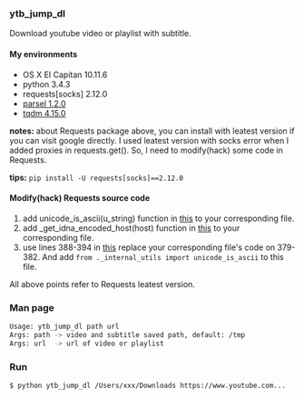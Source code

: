 ### ytb_jump_dl

Download youtube video or playlist with subtitle.

#### My environments

* OS X EI Capitan 10.11.6
* python 3.4.3
* requests[socks] 2.12.0
* [parsel 1.2.0](https://github.com/scrapy/parsel)
* [tqdm 4.15.0](https://github.com/tqdm/tqdm)

**notes:** about Requests package above, you can install with leatest version if you can visit google directly. I used leatest version with socks error when I added proxies in requests.get(). So, I need to modify(hack) some code in Requests.

**tips:** `pip install -U requests[socks]==2.12.0`

#### Modify(hack) Requests source code

1. add unicode_is_ascii(u_string) function in [this](https://github.com/requests/requests/blob/master/requests/_internal_utils.py) to your corresponding file.
2. add _get_idna_encoded_host(host) function in [this](https://github.com/requests/requests/blob/master/requests/models.py#L337) to your corresponding file.
3. use lines 388-394 in [this](https://github.com/requests/requests/blob/master/requests/models.py) replace your corresponding file's code on 379-382. And add `from ._internal_utils import unicode_is_ascii` to this file.

All above points refer to Requests leatest version.

### Man page

```bash
Usage: ytb_jump_dl path url
Args: path -> video and subtitle saved path, default: /tmp
Args: url  -> url of video or playlist
```

### Run

```bash
$ python ytb_jump_dl /Users/xxx/Downloads https://www.youtube.com...
```